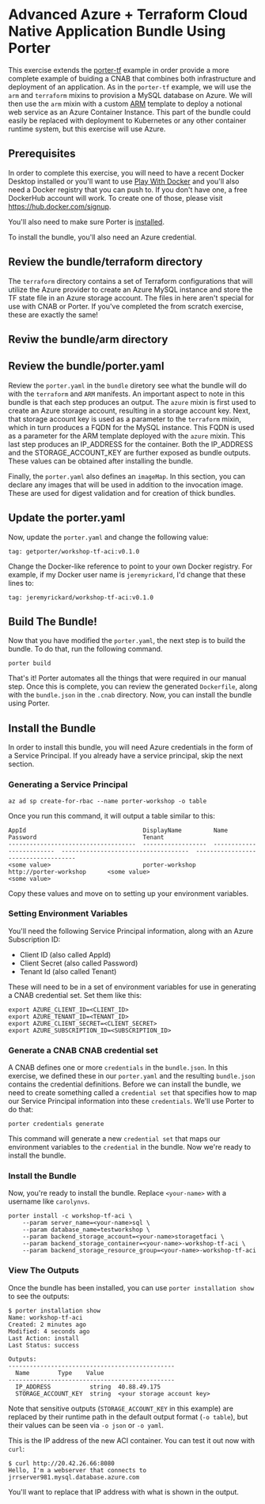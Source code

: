 # Advanced Azure + Terraform Cloud Native Application Bundle Using Porter

This exercise extends the [porter-tf](https://github.com/deislabs/porter/tree/main/workshop/porter-tf)  example in order provide a more complete example of buiding a CNAB that combines both infrastructure and deployment of an application. As in the `porter-tf` example, we will use the `arm` and `terraform` mixins to provision a MySQL database on Azure. We will then use the `arm` mixin with a custom [ARM](https://docs.microsoft.com/en-us/azure/azure-resource-manager/resource-group-authoring-templates) template to deploy a notional web service as an Azure Container Instance. This part of the bundle could easily be replaced with deployment to Kubernetes or any other container runtime system, but this exercise will use Azure.

## Prerequisites

In order to complete this exercise, you will need to have a recent Docker Desktop installed or you'll want to use [Play With Docker](https://labs.play-with-docker.com/) and you'll also need a Docker registry that you can push to. If you don't have one, a free DockerHub account will work. To create one of those, please visit https://hub.docker.com/signup.

You'll also need to make sure Porter is [installed](https://porter.sh/install/).

To install the bundle, you'll also need an Azure credential.

## Review the bundle/terraform directory

The `terraform` directory contains a set of Terraform configurations that will utilize the Azure provider to create an Azure MySQL instance and store the TF state file in an Azure storage account. The files in here aren't special for use with CNAB or Porter. If you've completed the from scratch exercise, these are exactly the same!

## Reviw the bundle/arm directory

## Review the bundle/porter.yaml

Review the `porter.yaml` in the `bundle` diretory see what the bundle will do with the `terraform` and `ARM` manifests. An important aspect to note in this bundle is that each step produces an output. The `azure` mixin is first used to create an Azure storage account, resulting in a storage account key. Next, that storage account key is used as a parameter to the `terraform` mixin, which in turn produces a FQDN for the MySQL instance. This FQDN is used as a parameter for the ARM template deployed with the `azure` mixin. This last step produces an IP_ADDRESS for the container. Both the IP_ADDRESS and the STORAGE_ACCOUNT_KEY are further exposed as bundle outputs. These values can be obtained after installing the bundle.

Finally, the `porter.yaml` also defines an `imageMap`. In this section, you can declare any images that will be used in addition to the invocation image. These are used for digest validation and for creation of thick bundles.

## Update the porter.yaml

Now, update the `porter.yaml` and change the following value:

```
tag: getporter/workshop-tf-aci:v0.1.0
```

Change the Docker-like reference to point to your own Docker registry. For example, if my Docker user name is `jeremyrickard`, I'd change that these lines to:

```
tag: jeremyrickard/workshop-tf-aci:v0.1.0
```

## Build The Bundle!

Now that you have modified the `porter.yaml`, the next step is to build the bundle. To do that, run the following command.

```
porter build
```

That's it! Porter automates all the things that were required in our manual step. Once this is complete, you can review the generated `Dockerfile`, along with the `bundle.json` in the `.cnab` directory. Now, you can install the bundle using Porter.

## Install the Bundle

In order to install this bundle, you will need Azure credentials in the form of a Service Principal. If you already have a service principal, skip the next section.

### Generating a Service Principal

```
az ad sp create-for-rbac --name porter-workshop -o table
```

Once you run this command, it will output a table similar to this:

```
AppId                                 DisplayName         Name                       Password                              Tenant
------------------------------------  ------------------  -------------------------  ------------------------------------  ------------------------------------
<some value>                          porter-workshop     http://porter-workshop      <some value>                            <some value>
```

Copy these values and move on to setting up your environment variables.

### Setting Environment Variables

You'll need the following Service Principal information, along with an Azure Subscription ID:

- Client ID (also called AppId)
- Client Secret (also called Password)
- Tenant Id (also called Tenant)

These will need to be in a set of environment variables for use in generating a CNAB credential set. Set them like this:

```
export AZURE_CLIENT_ID=<CLIENT_ID>
export AZURE_TENANT_ID=<TENANT_ID>
export AZURE_CLIENT_SECRET=<CLIENT_SECRET>
export AZURE_SUBSCRIPTION_ID=<SUBSCRIPTION_ID>
```

### Generate a CNAB CNAB credential set

A CNAB defines one or more `credentials` in the `bundle.json`. In this exercise, we defined these in our `porter.yaml` and the resulting `bundle.json` contains the credential definitions. Before we can install the bundle, we need to create something called a `credential set` that specifies how to map our Service Principal information into these `credentials`. We'll use Porter to do that:

```
porter credentials generate
```

This command will generate a new `credential set` that maps our environment variables to the `credential` in the bundle. Now we're ready to install the bundle.

### Install the Bundle

Now, you're ready to install the bundle. Replace `<your-name>` with a username like `carolynvs`.

```
porter install -c workshop-tf-aci \
    --param server_name=<your-name>sql \
    --param database_name=testworkshop \
    --param backend_storage_account=<your-name>storagetfaci \
    --param backend_storage_container=<your-name>-workshop-tf-aci \
    --param backend_storage_resource_group=<your-name>-workshop-tf-aci
```

### View The Outputs

Once the bundle has been installed, you can use `porter installation show` to see the outputs:

```
$ porter installation show
Name: workshop-tf-aci
Created: 2 minutes ago
Modified: 4 seconds ago
Last Action: install
Last Status: success

Outputs:
-----------------------------------------------
  Name        Type    Value
-----------------------------------------------
  IP_ADDRESS           string  40.88.49.175
  STORAGE_ACCOUNT_KEY  string  <your storage account key>
```

Note that sensitive outputs (`STORAGE_ACCOUNT_KEY` in this example) are replaced by their runtime path
in the default output format (`-o table`), but their values can be seen via `-o json` or `-o yaml`.

This is the IP address of the new ACI container. You can test it out now with `curl`:

```
$ curl http://20.42.26.66:8080
Hello, I'm a webserver that connects to jrrserver981.mysql.database.azure.com
```

You'll want to replace that IP address with what is shown in the output.
